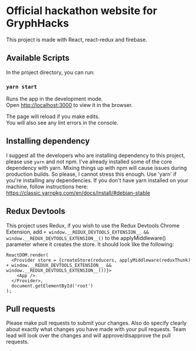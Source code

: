 # Official hackathon website for GryphHacks

This project is made with React, react-redux and firebase.

## Available Scripts

In the project directory, you can run:

### `yarn start`

Runs the app in the development mode.\
Open [http://localhost:3000](http://localhost:3000) to view it in the browser.

The page will reload if you make edits.\
You will also see any lint errors in the console.

## Installing dependency
I suggest all the developers who are installing dependency to this project, please use `yarn` and not npm. I've already installed some of the core dependency with yarn. Mixing things up with npm will cause issues during production builds. So please, I cannot stress this enough. Use 'yarn' if you're installing any dependencies. If you don't have yarn installed on your machine, follow instructions here: https://classic.yarnpkg.com/en/docs/install/#debian-stable

## Redux Devtools
This project uses Redux, if you wish to use the Redux Devtools Chrome Extension, add `+ window.__REDUX_DEVTOOLS_EXTENSION__ && window.__REDUX_DEVTOOLS_EXTENSION__()` to the applyMiddleware() parameter where it creates the store.  It should look like the following:

```
ReactDOM.render(
  <Provider store = {createStore(reducers, applyMiddleware(reduxThunk)  + window.__REDUX_DEVTOOLS_EXTENSION__ && window.__REDUX_DEVTOOLS_EXTENSION__())}>
    <App />
  </Provider>,
  document.getElementById('root')
);
```

## Pull requests
Please make pull requests to submit your changes. Also do specify clearly about exactly what changes you have made with your pull requests. Team lead will look over the changes and will approve/disapprove the pull requests.
